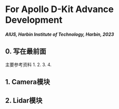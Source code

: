 # For Apollo D-Kit Advance Development
##### AIUS, Harbin Institute of Technology, Harbin, 2023

## 0. 写在最前面
主要参考资料
1. 
2. 
3.
4.


## 1. Camera模块




## 2. Lidar模块

